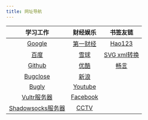 ```yaml
---
title: 网址导航
---
```

| 学习工作 | 财经娱乐 | 书签友链 |
| :----:  | :----: | :-----: |
| [Google](https://www.google.com) | [第一财经](https://www.yicai.com/tv/) | [Hao123](https://www.hao123.com) |
| [百度](https://www.baidu.com) | [雪球](http://xueqiu.com) | [SVG xml转换](http://a-student.github.io/SvgToVectorDrawableConverter.Web/) |
| [Github](https://www.github.com) | [优酷](http://www.youku.com) | [畅言](http://changyan.kuaizhan.com/overview)|
| [Bugclose](https://bugclose.com) | [新浪](http://www.sina.com.cn) | 
| [Bugly](https://bugly.qq.com) | [Youtube](http://www.youtube.com) | |
| [Vultr服务器](https://www.vultr.com)| [Facebook](http://www.facebook.com) | |
| [Shadowsocks服务器](https://kiwivm.64clouds.com/main.php)| [CCTV](http://tv.cctv.com/live/cctv13/) | |